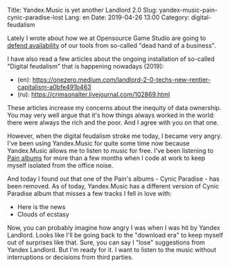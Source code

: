 Title: Yandex.Music is yet another Landlord 2.0
Slug: yandex-music-pain-cynic-paradise-lost
Lang: en
Date: 2019-04-26 13:00
Category: digital-feudalism

Lately I wrote about how we at Opensource Game Studio are going to [defend availability][defense] of our tools from so-called "dead hand
of a business".

I have also read a few articles about the ongoing installation of so-called "Digital feudalism" that is happening nowadays (2019):

* (en): https://onezero.medium.com/landlord-2-0-techs-new-rentier-capitalism-a0bfe491b463
* (ru): https://crimsonalter.livejournal.com/102869.html

These articles increase my concerns about the inequity of data ownership. You may very well argue that it's how things always worked in the world: there were always the rich and the poor. And I agree with you on that one.

However, when the digital feudalism stroke me today, I became very angry. I've been using Yandex.Music for quite some time now because Yandex.Music allows me to listen to music for free. I've been listening to [Pain albums][yandex-music-pain] for more than a few months when I code at work to keep myself isolated from the office noise.

And today I found out that one of the Pain's albums - Cynic Paradise - has been removed. As of today, Yandex.Music has a different version of Cynic Paradise album that misses a few tracks I fell in love with:

* Here is the news
* Clouds of ecstasy

Now, you can probably imagine how angry I was when I was hit by Yandex Landlord. Looks like I'll be going back to the "download era" to keep myself out of surprises like that. Sure, you can say I "lose" suggestions from Yandex Landlord. But I'm ready for it. I want to listen to the music without interruptions or decisions from third parties.

[defense]: http://opengamestudio.org/en/news/defending-availability.html
[yandex-music-pain]: https://music.yandex.ru/artist/31127/albums
